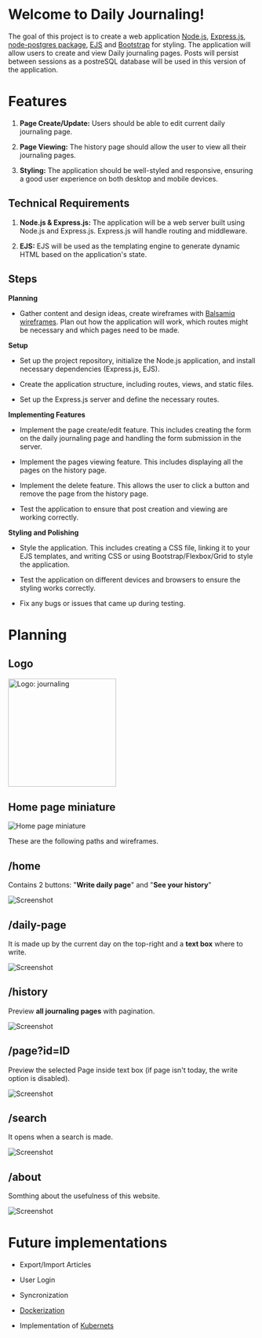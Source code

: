# Welcome to Daily Journaling!

The goal of this project is to create a web application [Node.js](https://nodejs.org/en), [Express.js](https://expressjs.com/), [node-postgres package](https://www.npmjs.com/package/pg), [EJS](https://ejs.co/) and [Bootstrap](https://getbootstrap.com/) for styling. The application will allow users to create and view Daily journaling pages. Posts will persist between sessions as a postreSQL database will be used in this version of the application.


# Features

1. **Page Create/Update:** Users should be able to edit current daily journaling page.

2. **Page Viewing:** The history page should allow the user to view all their journaling pages.

3. **Styling:** The application should be well-styled and responsive, ensuring a good user experience on both desktop and mobile devices.

## Technical Requirements

1. **Node.js & Express.js:** The application will be a web server built using Node.js and Express.js. Express.js will handle routing and middleware.

2. **EJS:** EJS will be used as the templating engine to generate dynamic HTML based on the application's state.


## Steps

**Planning**
- Gather content and design ideas, create wireframes with [Balsamiq wireframes](https://balsamiq.com/). Plan out how the application will work, which routes might be necessary and which pages need to be made.
 
**Setup**
- Set up the project repository, initialize the Node.js application, and install necessary dependencies (Express.js, EJS).

- Create the application structure, including routes, views, and static files.

- Set up the Express.js server and define the necessary routes.
 
**Implementing Features**
- Implement the page create/edit feature. This includes creating the form on the daily journaling page and handling the form submission in the server.

- Implement the pages viewing feature. This includes displaying all the pages on the history page.

- Implement the delete feature. This allows the user to click a button and remove the page from the history page.

- Test the application to ensure that post creation and viewing are working correctly.
 
 **Styling and Polishing**
- Style the application. This includes creating a CSS file, linking it to your EJS templates, and writing CSS or using Bootstrap/Flexbox/Grid to style the application.

- Test the application on different devices and browsers to ensure the styling works correctly.

- Fix any bugs or issues that came up during testing.

# Planning

## Logo
<img src="Assets\IconLogo\noun-journaling-5330031.png" width="220px" alt="Logo: journaling">

## Home page miniature
![Home page miniature](Assets\IconLogo\White_Logo_DailyJournaling.png?raw=true "Title")

These are the following paths and wireframes.

## /home

Contains 2 buttons: "**Write daily page**" and "**See your history**"

![Screenshot](Assets\Wireframes\Home.png?raw=true "Title")

## /daily-page

It is made up by the current day on the top-right and a **text box** where to write.

![Screenshot](Assets\Wireframes\DailyPage.png?raw=true "Title")

## /history

Preview **all journaling pages** with pagination.

![Screenshot](Assets\Wireframes\History.png?raw=true "Title")

## /page?id=ID

Preview the selected Page inside text box (if page isn't today, the write option is disabled).

![Screenshot](Assets\Wireframes\PageId.png?raw=true "Title")
 
## /search

It opens when a search is made.

![Screenshot](Assets\Wireframes\Search.png?raw=true "Title")

## /about

Somthing about the usefulness of this website.

![Screenshot](Assets\Wireframes\About.png?raw=true "Title")


# Future implementations

- Export/Import Articles

- User Login

- Syncronization

- [Dockerization](https://www.docker.com/)

- Implementation of [Kubernets](https://kubernetes.io/)